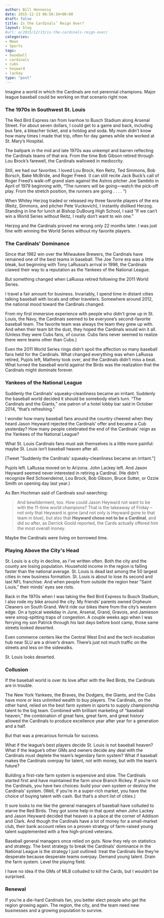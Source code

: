 ```yaml
---
author: Bill Hennessy
date: 2015-12-13 06:56:34+00:00
draft: false
title: Is the Cardinals’ Reign Over?
layout: blog
#url: e/2015/12/13/is-the-cardinals-reign-over/
categories:
- News
- Sports
tags:
- baseball
- cardinals
- cubs
- heyward
- lackey
type: "post"
---
```


Imagine a world in which the Cardinals are not perennial champions. Major league baseball could be working on that scenario right now.



### The 1970s in Southwest St. Louis



The Red Bird Express ran from Ivanhoe to Busch Stadium along Arsenal Street. For about seven dollars, I could get to a game and back, including bus fare, a bleacher ticket, and a hotdog and soda. My mom didn’t know how many times I made that trip, often for day games while she worked at St. Mary’s Hospital.

The ballpark in the mid and late 1970s was unkempt and barren reflecting the Cardinals teams of that era. From the time Bob Gibson retired through Lou Brock’s farewell, the Cardinals wallowed in mediocrity.

Still, we had our favorites. I loved Lou Brock, Ken Reitz, Ted Simmons, Bob Borsch, Bake McBride, and Roger Freed. (I can still recite Jack Buck’s call of Roger Freed’s walk-off grand slam against the Astros pitcher Joe Sambito in April of 1979 beginning with, “The runners will be going—watch the pick-off play. From the stretch position, the runners are going . . . . “)

When Whitey Herzog traded or released my three favorite players of the era (Reitz, Simmons, and pitcher Pete Vuckovich), I instantly disliked Herzog. Standing in line for lunch at Bishop DuBourg High School, I said “If we can’t win a World Series without Reitz, I really don’t want to win one.”

Herzog and the Cardinals proved me wrong only 22 months later. I was just fine with winning the World Series without my favorite players.



### The Cardinals' Dominance



Since that 1982 win over the Milwaukee Brewers, the Cardinals have remained one of the best teams in baseball. The Joe Torre era was a little bleak, but beginning with Tony LaRussa’s arrival in 1996, the Cardinals clawed their way to a reputation as the Yankees of the National League.

But something changed when LaRussa retired following the 2011 World Series.

I travel a fair amount for business. Invariably, I spend time in distant cities talking baseball with locals and other travelers. Somewhere around 2012, the national mood toward the Cardinals changed.

From my first immersive experience with people who didn’t grow up in St. Louis, the Navy, the Cardinals seemed to be everyone’s second-favorite baseball team. The favorite team was always the team they grew up with. And when their team bit the dust, they hoped the Cardinals would win it all. (Unless they were Cubs fans, of course. Cubs fans never seemed to realize there were teams other than Cubs.)

Even the 2011 World Series rings didn’t spoil the affection so many baseball fans held for the Cardinals. What changed everything was when LaRussa retired, Pujols left, Matheny took over, and the Cardinals didn’t miss a beat. What turned the baseball world against the Birds was the realization that the Cardinals might dominate forever.



### Yankees of the National League



Suddenly the Cardinals’ squeaky-cleanliness became an irritant. Suddenly the baseball world decided it should be somebody else’s turn. “The Cardinals and the Giants,” one patron of a hotel lobby bar said in October 2014, “that’s refreshing.”

I wonder how many baseball fans around the country cheered when they heard Jason Heyward rejected the Cardinals’ offer and became a Cub yesterday? How many people celebrated the end of the Cardinals’ reign as the Yankees of the National League?

What St. Louis Cardinals fans must ask themselves is a little more painful: maybe St. Louis isn’t baseball heaven after all.

[Tweet "Suddenly the Cardinals’ squeaky-cleanliness became an irritant."]

Pujols left. LaRussa moved on to Arizona. John Lackey left. And Jason Heyward seemed never interested in retiring a Cardinal. (He didn’t recognize Red Schoendeinst, Lou Brock, Bob Gibson, Bruce Sutter, or Ozzie Smith on opening day last year.)

As Ben Hochman said of Cardinals soul-searching:



> And bewilderment, too. How could Jason Heyward not want to be with the 11-time world champions? That is the takeaway of Friday – not only that Heyward is gone (and not only is Heyward gone to that team in blue), but also that **Heyward chose not to be a Cardinal**, and did so after, as Derrick Goold reported, the Cards actually offered him the most overall money.



Maybe the Cardinals were living on borrowed time.



### Playing Above the City's Head



St. Louis is a city in decline, as I’ve written often. Both the city and the county are losing population. Household income in the region is falling faster than the national average. St. Louis is dead last among the 50 largest cities in new business formation. St. Louis is about to lose its second and last NFL franchise. And when people from outside the region hear “Saint Louis,” their minds' eyes see riots.

Back in the 1970s when I was taking the Red Bird Express to Busch Stadium, I also rode my bike around the city. My friends’ parents owned Orpheum Cleaners on South Grand. We’d ride our bikes there from the city’s western edge. On a typical weekday in June, Arsenal, Grand, Gravois, and Jamieson were smog-spitting traps of congestion. A couple weeks ago when I was ferrying my son Patrick through his last days before boot camp, those same streets looked deserted.

Even commerce centers like the Central West End and the tech incubation hub near SLU are a driver’s dream. There’s just not much traffic on the streets and less on the sidewalks.

St. Louis looks deserted.



### Collusion



If the baseball world is over its love affair with the Red Birds, the Cardinals are in trouble.

The New York Yankees, the Braves, the Dodgers, the Giants, and the Cubs have more or less unlimited wealth to buy players. The Cardinals, on the other hand, relied on the best farm system in sports to supply championship talent to the big team. Combined with brilliant marketing of “baseball heaven,” the combination of great fans, great farm, and great history allowed the Cardinals to produce excellence year after year for a generation and a half.

But that was a precarious formula for success.

What if the league’s best players decide St. Louis is not baseball heaven? What if the league’s other GMs and owners decide any deal with the Cardinals must deplete the team’s legendary farm system? What if baseball makes the Cardinals overpay for talent, not with money, but with the team’s future?

Building a first-rate farm system is expensive and slow. The Cardinals started first and have maintained the farm since Branch Rickey. If you’re not the Cardinals, you have two choices: build your own system or destroy the Cardinals’ system. (Well, if you’re in a super-rich market, you have the choice of buying talent with cash. But that’s a short list of cities.)

It sure looks to me like the general managers of baseball have colluded to starve the Red Birds. They got some help in that quest when John Lackey and Jason Heyward decided that heaven is a place at the corner of Addison and Clark. And though the Cardinals have a lot of money for a small-market club, their bank account relies on a proven strategy of farm-raised young talent supplemented with a few high-priced veterans.

Baseball general managers once relied on guts. Now they rely on statistics and strategy. The best strategy to break the Cardinals’ dominance in the National League is the strategy I just outlined: treat the Cardinals like they’re desperate because desperate teams overpay. Demand young talent. Drain the farm system. Level the playing field.

I have no idea if the GMs of MLB colluded to kill the Cards, but I wouldn’t be surprised.



### Renewal



If you’re a die-hard Cardinals fan, you better elect people who get the region growing again. The region, the city, and the team need new businesses and a growing population to survive.
